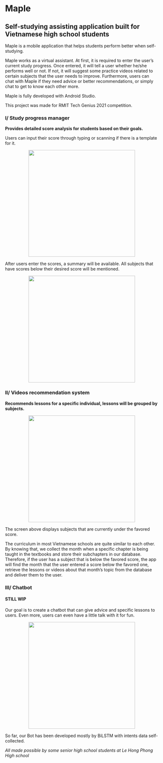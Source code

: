 # Maple
## Self-studying assisting application built for Vietnamese high school students
<!-- mình chỉ sẽ viết summary về app hiện tại của mình
vd giờ app mình mới đến nhập điểm rồi recommend bài học
-->

Maple is a mobile application that helps students perform better when self-studying.

Maple works as a virtual assistant. At first, it is required to enter the user’s current study progress. Once entered, it will tell a user whether he/she performs well or not. If not, it will suggest some practice videos related to certain subjects that the user needs to improve. Furthermore, users can chat with Maple if they need advice or better recommendations, or simply chat to get to know each other more.

Maple is fully developed with Android Studio.

This project was made for RMIT Tech Genius 2021 competition.
### I/ Study progress manager

**Provides detailed score analysis for students based on their goals.**

Users can input their score through typing or scanning if there is a template for it.

<p align="center">
  <img src="https://i.imgur.com/fwM45mm.png" width="350">
</p>

After users enter the scores, a summary will be available. All subjects that have scores below their desired score will be mentioned.

<p align="center">
  <img src="https://i.imgur.com/BUrw55c.png" width="350">
</p>

### II/ Videos recommendation system

**Recommends lessons for a specific individual, lessons will be grouped by subjects.**

<p align="center">
  <img src="https://i.imgur.com/702rZLi.png" width="350">
</p>

The screen above displays subjects that are currently under the favored score.

The curriculum in most Vietnamese schools are quite similar to each other. By knowing that, we collect the month when a specific chapter is being taught in the textbooks and store their subchapters in our database. Therefore, if the user has a subject that is below the favored score, the app will find the month that the user entered a score below the favored one, retrieve the lessons or videos about that month’s topic from the database and deliver them to the user.

### III/ Chatbot
#### STILL WIP

Our goal is to create a chatbot that can give advice and specific lessons to users. Even more, users can even have a little talk with it for fun.


<p align="center">
  <img src="https://i.imgur.com/6jTlhFB.jpg" width="350">
</p>

So far, our Bot has been developed mostly by BiLSTM with intents data self-collected.

*All made possible by some senior high school students at Le Hong Phong High school*

